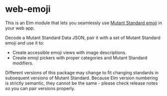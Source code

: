 # web-emoji

This is an Elm module that lets you seamlessly use [Mutant Standard emoji](https://mutant.tech) in your web app.

Decode a Mutant Standard Data JSON, pair it with a set of Mutant Standard emoji and use it to:
- Create accessible emoji views with image descriptions.
- Create emoji pickers with proper categories and Mutant Standard modifiers.

Different versions of this package may change to fit changing standards in subsequent versions of Mutant Standard. Because Elm version numbering is strictly semantic, they cannot be the same - please check release notes so you can pair versions properly.

